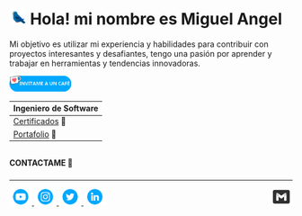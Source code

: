 

# <img src="./assets/birdy.gif" width="30px">  Hola! mi nombre es Miguel Angel 



  Mi objetivo es utilizar mi experiencia y habilidades para contribuir con proyectos interesantes y desafiantes, tengo una pasión por aprender y trabajar en herramientas y tendencias innovadoras.

<a href="https://ko-fi.com/miguelhito54"><img src="/assets/kofi.png" width="110"></a>


|Ingeniero de Software       |                               
|----------------------------|
|<a href="">Certificados</a> 📜                             
|<a href="#">Portafolio</a>  💼                              

##
### 
#### CONTACTAME 🚀
###
---------------------------------------------------------- 

<div> 
  <a href="https://www.youtube.com/channel/UCGf4Ws-6bJP7b2JV3my2aiw" target="_blank"><img src="./assets/contactame2.png" width="40px" target="_blank">
  </a>
  <a target="_blank" href="https://www.instagram.com/miguelg0205/"> <img src="./assets/contactame4.png" width="40px" target="_blank">
  </a>
  <a href="https://twitter.com/miguelhito54" target="_blank"> <img src="./assets/contactame3.png" width="40px" target="_blank">
  </a>
  <a href = "mailto:miguelhito54@gmail.com"> <img align="right" src="./assets/contactame5.png" target="_blank" width="40px">
  </a>
  <a href="https://www.linkedin.com/in/miguel-angel-garcia-6a983419a/" target="_blank"><img src="./assets/contactame1.png" target="_blank" width="40px">
  </a> 

</div>